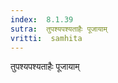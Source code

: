 ```yaml
---
index:  8.1.39
sutra:  तुपश्यपश्यताहैः पूजायाम्
vritti:  samhita 
---
```


तुपश्यपश्यताहैः पूजायाम्

